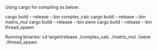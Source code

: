 Using cargo for compiling as below:

cargo build --release --bin complex_calc
cargo build --release --bin matrix_mul
cargo build --release --bin sieve
cargo build --release --bin thread_spawn

Running binaries:
cd target/release
./complex_calc
./matrix_mul
./sieve
./thread_spawn